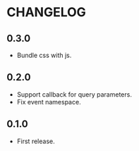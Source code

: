 # CHANGELOG

## 0.3.0

* Bundle css with js.

## 0.2.0

* Support callback for query parameters.
* Fix event namespace.

## 0.1.0

* First release.
